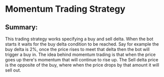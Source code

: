 # Momentum Trading Strategy 

## Summary: 
This trading strategy works specifying a buy and sell delta. When the bot starts it waits for the buy delta condition to be reached. Say for example the buy delta is 2%, once the price rises to meet that delta then the bot will trigger a buy in. The idea behind momentum trading is that when the price goes up there's momentum that will continue to rise up. The Sell delta price is the opposite of the buy, where when the price drops by that amount it will sell out.
